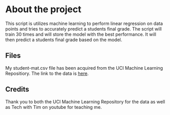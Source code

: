 # About the project
This script is utilizes machine learning to perform linear regression on data points and tries to accurately predict a students final grade. The script will train 30 times and will store the model with the best performance. It will then predict a students final grade based on the model.

## Files
My student-mat.csv file has been acquired from the UCI Machine Learning Repositiory. The link to the data is [here](https://archive.ics.uci.edu/ml/datasets/student+performance).

## Credits
Thank you to both the UCI Machine Learning Repository for the data as well as Tech with Tim on youtube for teaching me.